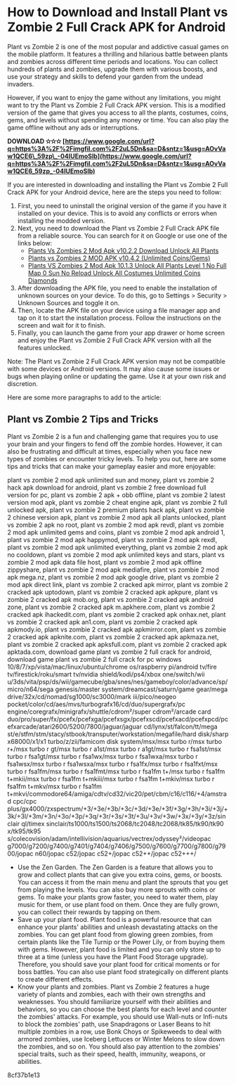 
 
# How to Download and Install Plant vs Zombie 2 Full Crack APK for Android
 
Plant vs Zombie 2 is one of the most popular and addictive casual games on the mobile platform. It features a thrilling and hilarious battle between plants and zombies across different time periods and locations. You can collect hundreds of plants and zombies, upgrade them with various boosts, and use your strategy and skills to defend your garden from the undead invaders.
 
However, if you want to enjoy the game without any limitations, you might want to try the Plant vs Zombie 2 Full Crack APK version. This is a modified version of the game that gives you access to all the plants, costumes, coins, gems, and levels without spending any money or time. You can also play the game offline without any ads or interruptions.
 
**DOWNLOAD ✫✫✫ [https://www.google.com/url?q=https%3A%2F%2Fimgfil.com%2F2uL5Dn&sa=D&sntz=1&usg=AOvVaw1QCE6\_59zp\_-04IUEmoSlb](https://www.google.com/url?q=https%3A%2F%2Fimgfil.com%2F2uL5Dn&sa=D&sntz=1&usg=AOvVaw1QCE6_59zp_-04IUEmoSlb)**


 
If you are interested in downloading and installing the Plant vs Zombie 2 Full Crack APK for your Android device, here are the steps you need to follow:
 
1. First, you need to uninstall the original version of the game if you have it installed on your device. This is to avoid any conflicts or errors when installing the modded version.
2. Next, you need to download the Plant vs Zombie 2 Full Crack APK file from a reliable source. You can search for it on Google or use one of the links below:
    - [Plants Vs Zombies 2 Mod Apk v10.2.2 Download Unlock All Plants](https://apkbind.com/games/plants-vs-zombies-2-mod-apk/)
    - [Plants vs Zombies 2 MOD APK v10.4.2 (Unlimited Coins/Gems)](https://apkdone.com/plants-vs-zombies-2-free/)
    - [Plants VS Zombies 2 Mod Apk 10.1.3 Unlock All Plants Level 1 No Full Map 0 Sun No Reload Unlock All Costumes Unlimited Coins Diamonds](https://www.youtube.com/watch?v=MQ69l6ionig)
3. After downloading the APK file, you need to enable the installation of unknown sources on your device. To do this, go to Settings > Security > Unknown Sources and toggle it on.
4. Then, locate the APK file on your device using a file manager app and tap on it to start the installation process. Follow the instructions on the screen and wait for it to finish.
5. Finally, you can launch the game from your app drawer or home screen and enjoy the Plant vs Zombie 2 Full Crack APK version with all the features unlocked.

Note: The Plant vs Zombie 2 Full Crack APK version may not be compatible with some devices or Android versions. It may also cause some issues or bugs when playing online or updating the game. Use it at your own risk and discretion.

Here are some more paragraphs to add to the article:
 
## Plant vs Zombie 2 Tips and Tricks
 
Plant vs Zombie 2 is a fun and challenging game that requires you to use your brain and your fingers to fend off the zombie hordes. However, it can also be frustrating and difficult at times, especially when you face new types of zombies or encounter tricky levels. To help you out, here are some tips and tricks that can make your gameplay easier and more enjoyable:
 
plant vs zombie 2 mod apk unlimited sun and money,  plant vs zombie 2 hack apk download for android,  plant vs zombie 2 free download full version for pc,  plant vs zombie 2 apk + obb offline,  plant vs zombie 2 latest version mod apk,  plant vs zombie 2 cheat engine apk,  plant vs zombie 2 full unlocked apk,  plant vs zombie 2 premium plants hack apk,  plant vs zombie 2 chinese version apk,  plant vs zombie 2 mod apk all plants unlocked,  plant vs zombie 2 apk no root,  plant vs zombie 2 mod apk revdl,  plant vs zombie 2 mod apk unlimited gems and coins,  plant vs zombie 2 mod apk android 1,  plant vs zombie 2 mod apk happymod,  plant vs zombie 2 mod apk rexdl,  plant vs zombie 2 mod apk unlimited everything,  plant vs zombie 2 mod apk no cooldown,  plant vs zombie 2 mod apk unlimited keys and stars,  plant vs zombie 2 mod apk data file host,  plant vs zombie 2 mod apk offline zippyshare,  plant vs zombie 2 mod apk mediafire,  plant vs zombie 2 mod apk mega.nz,  plant vs zombie 2 mod apk google drive,  plant vs zombie 2 mod apk direct link,  plant vs zombie 2 cracked apk mirror,  plant vs zombie 2 cracked apk uptodown,  plant vs zombie 2 cracked apk apkpure,  plant vs zombie 2 cracked apk mob.org,  plant vs zombie 2 cracked apk android zone,  plant vs zombie 2 cracked apk m.apkhere.com,  plant vs zombie 2 cracked apk ihackedit.com,  plant vs zombie 2 cracked apk onhax.net,  plant vs zombie 2 cracked apk an1.com,  plant vs zombie 2 cracked apk apkmody.io,  plant vs zombie 2 cracked apk apkmirror.com,  plant vs zombie 2 cracked apk apknite.com,  plant vs zombie 2 cracked apk apkmaza.net,  plant vs zombie 2 cracked apk apksfull.com,  plant vs zombie 2 cracked apk apktada.com,  download game plant vs zombie 2 full crack for android,  download game plant vs zombie 2 full crack for pc windows 10/8/7/xp/vista/mac/linux/ubuntu/chrome os/raspberry pi/android tv/fire tv/firestick/roku/smart tv/nvidia shield/kodi/ps4/xbox one/switch/wii u/3ds/vita/psp/ds/wii/gamecube/gba/snes/nes/gameboy/color/advance/sp/micro/n64/sega genesis/master system/dreamcast/saturn/game gear/mega drive/32x/cd/nomad/sg1000/sc3000/mark iii/pico/neogeo pocket/color/cd/aes/mvs/turbografx16/cd/duo/supergrafx/pc engine/coregrafx/minigrafx/shuttle/cdrom²/super cdrom²/arcade card duo/pro/super/fx/pcefx/pcefxga/pcefxsgx/pcefxscd/pcefxacd/pcefxpcd/pcefxarcade/atari2600/5200/7800/jaguar/jaguar cd/lynx/st/falcon/tt/mega st/e/stfm/stm/stacy/stbook/transputer/workstation/megafile/hard disk/sharp x68000/x1/x1 turbo/z/zii/famicom disk system/msx/msx turbo r/msx turbo r+/msx turbo r gt/msx turbo r a1st/msx turbo r a1gt/msx turbo r fsa1st/msx turbo r fsa1gt/msx turbo r fsa1wx/msx turbo r fsa1wxa/msx turbo r fsa1wsx/msx turbo r fsa1wsxa/msx turbo r fsa1fx/msx turbo r fsa1fxt/msx turbo r fsa1fm/msx turbo r fsa1fmt/msx turbo r fsa1fm t+/msx turbo r fsa1fm t+mkii/msx turbo r fsa1fm t+mkiii/msx turbo r fsa1fm t+mkiv/msx turbo r fsa1fm t+mkv/msx turbo r fsa1fm t+mkvi/commodore64/amiga/cdtv/cd32/vic20/pet/cbm/c16/c116/+4/amstrad cpc/cpc plus/gx4000/zxspectrum/+3/+3e/+3b/+3c/+3d/+3e/+3f/+3g/+3h/+3i/+3j/+3k/+3l/+3m/+3n/+3o/+3p/+3q/+3r/+3s/+3t/+3u/+3v/+3w/+3x/+3y/+3z/sinclair ql/timex sinclair/ts1000/ts1500/ts2068/tc2048/tc2068/tk85/tk90/tk90 x/tk95/tk95 s/colecovision/adam/intellivision/aquarius/vectrex/odyssey²/videopac g7000/g7200/g7400/g7401/g7404/g7406/g7500/g7600/g7700/g7800/g7900/jopac n60/jopac c52/jopac c52+/jopac c52++/jopac c52+++/

- Use the Zen Garden. The Zen Garden is a feature that allows you to grow and collect plants that can give you extra coins, gems, or boosts. You can access it from the main menu and plant the sprouts that you get from playing the levels. You can also buy more sprouts with coins or gems. To make your plants grow faster, you need to water them, play music for them, or use plant food on them. Once they are fully grown, you can collect their rewards by tapping on them.
- Save up your plant food. Plant food is a powerful resource that can enhance your plants' abilities and unleash devastating attacks on the zombies. You can get plant food from glowing green zombies, from certain plants like the Tile Turnip or the Power Lily, or from buying them with gems. However, plant food is limited and you can only store up to three at a time (unless you have the Plant Food Storage upgrade). Therefore, you should save your plant food for critical moments or for boss battles. You can also use plant food strategically on different plants to create different effects.
- Know your plants and zombies. Plant vs Zombie 2 features a huge variety of plants and zombies, each with their own strengths and weaknesses. You should familiarize yourself with their abilities and behaviors, so you can choose the best plants for each level and counter the zombies' attacks. For example, you should use Wall-nuts or Infi-nuts to block the zombies' path, use Snapdragons or Laser Beans to hit multiple zombies in a row, use Bonk Choys or Spikeweeds to deal with armored zombies, use Iceberg Lettuces or Winter Melons to slow down the zombies, and so on. You should also pay attention to the zombies' special traits, such as their speed, health, immunity, weapons, or abilities.

 8cf37b1e13
 
